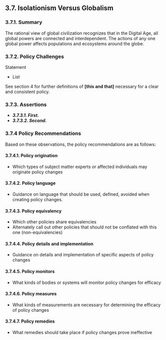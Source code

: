## 3.7.  Isolationism Versus Globalism

### 3.7.1.  Summary
The rational view of global civilization recognizes that in the Digital Age, all global powers are connected and interdependent.  The actions of any one global power affects populations and ecosystems around the globe.  

### 3.7.2.  Policy Challenges
Statement

- List

See section 4 for further definitions of **[this and that]** necessary for a clear and consistent policy.

### 3.7.3. Assertions 

-  *__3.7.3.1. First.__*
-  *__3.7.3.2. Second.__*

### 3.7.4  Policy Recommendations
Based on these observations, the policy recommendations are as follows:

#### 3.7.4.1. Policy origination
- Which types of subject matter experts or affected individuals may originate policy changes

#### 3.7.4.2. Policy language
- Guidance on language that should be used, defined, avoided when creating policy changes.

#### 3.7.4.3. Policy equivalency
- Which other policies share equivalencies
- Alternately call out other policies that should not be conflated with this one (non-equivalencies)

#### 3.7.4.4. Policy details and implementation
- Guidance on details and implementation of specific aspects of policy changes

#### 3.7.4.5. Policy monitors 
- What kinds of bodies or systems will monitor policy changes for efficacy

#### 3.7.4.6. Policy measures
- What kinds of measurements are necessary for determining the efficacy of policy changes

#### 3.7.4.7. Policy remedies
- What remedies should take place if policy changes prove ineffective 

